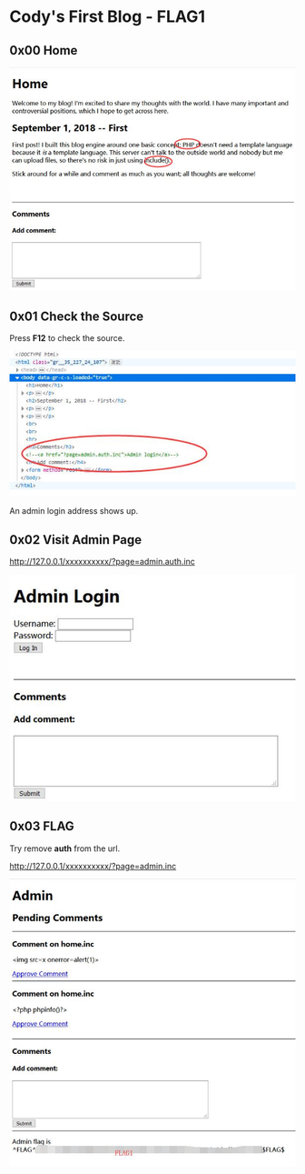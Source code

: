 # Cody's First Blog - FLAG1

## 0x00 Home

![](../flag0/imgs/home.jpg)

## 0x01 Check the Source

Press **F12** to check the source.

![](./imgs/source.jpg)

An admin login address shows up.

## 0x02 Visit Admin Page

http://127.0.0.1/xxxxxxxxxx/?page=admin.auth.inc

![](./imgs/admin.jpg)

## 0x03 FLAG

Try remove **auth** from the url.

http://127.0.0.1/xxxxxxxxxx/?page=admin.inc

![](./imgs/flag.jpg)